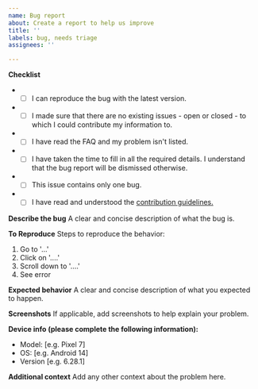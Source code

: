 ```yaml
---
name: Bug report
about: Create a report to help us improve
title: ''
labels: bug, needs triage
assignees: ''

---
```


**Checklist**
 -  - [ ] I can reproduce the bug with the latest version. 
 -  - [ ] I made sure that there are no existing issues - open or closed - to which I could contribute my information to.
 -  - [ ]  I have read the FAQ and my problem isn't listed.
 -  - [ ]  I have taken the time to fill in all the required details. I understand that the bug report will be dismissed otherwise.
 -  - [ ]  This issue contains only one bug.
 -  - [ ]  I have read and understood the [contribution guidelines.](https://github.com/FossifyOrg/General-Discussion?tab=readme-ov-file#contribution-rules-for-developers)

**Describe the bug**
A clear and concise description of what the bug is.

**To Reproduce**
Steps to reproduce the behavior:
1. Go to '...'
2. Click on '....'
3. Scroll down to '....'
4. See error

**Expected behavior**
A clear and concise description of what you expected to happen.

**Screenshots**
If applicable, add screenshots to help explain your problem.

**Device info (please complete the following information):**
 - Model: [e.g. Pixel 7]
 - OS: [e.g. Android 14]
 - Version [e.g. 6.28.1]

**Additional context**
Add any other context about the problem here.
